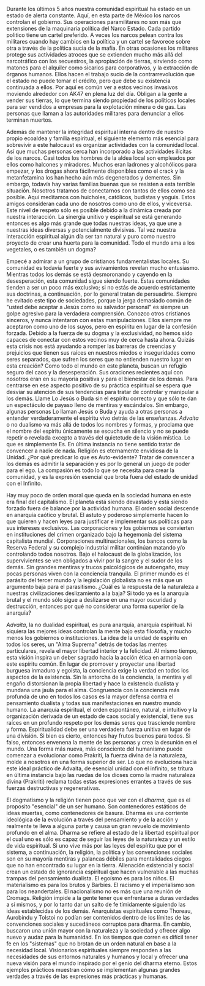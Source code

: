 
Durante los últimos 5 años nuestra comunidad espiritual ha estado en un estado de alerta constante. Aquí, en esta parte de México los narcos controlan el gobierno. Sus operaciones paramilitares no son más que extensiones de la maquinaria política del Narco Estado. Cada partido politico tiene un cartel preferido. A veces los narcos pelean contra los militares cuando hay cambios en la política y un cartel se favorece sobre otra a través de la política sucia de la mafia. En otras ocasiones los militares protege sus actividades atroces que se extienden mucho más allá del narcotráfico con los secuestros, la apropiación de tierras, sirviendo como matones para el alquiler como sicarios para corporativos, y la extracción de órganos humanos. Ellos hacen el trabajo sucio de la contrarrevolución que el estado no puede tomar el crédito, pero que debe su existencia continuada a ellos. Por aquí es común ver a estos vecinos invasivos moviendo alrededor con AK47 en plena luz del día. Obligan a la gente a vender sus tierras, lo que termina siendo propiedad de los políticos locales para ser vendidos a empresas para la explotación minera o de gas. Las personas que llaman a las autoridades militares para denunciar a ellos terminan muertos.

Además de mantener la integridad espiritual interna dentro de nuestro propio ecoaldea y familia espiritual, el siguiente elemento más esencial para sobrevivir a este halocaust es organizar actividades con la comunidad local. Así que muchas personas cerca han incorporado a las actividades ilícitas de los narcos. Casi todos los hombres de la aldea local son empleados por ellos como halcones y miradores. Muchos eran ladrones y alcohólicos para empezar, y los drogas ahora fácilmente disponibles como el crack y la metanfetamina los han hecho aún más degenerados y dementes. Sin embargo, todavía hay varias familias buenas que se resisten a esta terrible situación. Nosotros tratamos de conectarnos con tantos de ellos como sea posible. Aquí meditamos con huicholes, católicos, budistas y yoguis. Estos amigos consideran cada uno de nosotros como uno de ellos, y viceversa. Este nivel de respeto sólo es posible debido a la dinámica creada por nuestra interacción. La sinergia unitivo y espiritual se está generando entonces es algo más grande que todas nuestras ideas, ya que une a nuestras ideas diversas y potencialmente divisivas. Tal vez nuestra interacción espiritual algún día ser tan natural y puro como nuestro proyecto de crear una huerta para la comunidad. Todo el mundo ama a los vegetales, o es también un dogma?

Empecé a admirar a un grupo de cristianos fundamentalistas locales. Su comunidad es todavía fuerte y sus avivamientos revelan mucho entusiasmo. Mientras todos los demás se está desmoronando y cayendo en la desesperación, esta comunidad sigue siendo fuerte. Estas comunidades tienden a ser un poco más exclusivo; si no estás de acuerdo estrictamente sus doctrinas, a continuación, por lo general tratan de persuadirte. Siempre he evitado este tipo de sociedades, porque la jerga demasiado común de "usted debe aceptar a Jesús como su salvador personal" es siempre un golpe agresivo para la verdadera comprensión. Conozco otros cristianos sinceros, y nunca intentaron con estas manipulaciones. Ellos siempre me aceptaron como uno de los suyos, pero en espíritu en lugar de la confesión forzada. Debido a la fuerza de su dogma y la exclusividad, no hemos sido capaces de conectar con estos vecinos muy de cerca hasta ahora. Quizás esta crisis nos está ayudando a romper las barreras de creencias y prejuicios que tienen sus raíces en nuestros miedos e inseguridades como seres separados, que sufren los seres que no entienden nuestro lugar en esta creación? Como todo el mundo en este planeta, buscan un refugio seguro del caos y la desesperación. Sus oraciones recientes aquí con nosotros eran en su mayoría positiva y para el bienestar de los demás. Para centrarse en ese aspecto positivo de su práctica espiritual se espera que desviar su atención de sus tendencias para tratar de controlar y manipular a los demás. Llame Lo Jesús o Buda sin el espíritu correcto y que sólo te dan un espectáculo de payaso lleno de mentiras y escándalos. Sin embargo, algunas personas Lo llaman Jesús o Buda y ayuda a otras personas a entender verdaderamente el espíritu vivo detrás de las enseñanzas. <em>Advaita</em> o no dualismo va más allá de todos los nombres y formas, y proclama que el nombre del espíritu únicamente se escucha en silencio y no se puede repetir o revelada excepto a través del quietetude de la visión mística. Lo que es simplemente Es.  En última instancia no tiene sentido tratar de convencer a nadie de nada. Religión es eternamente envidiosa de la Unidad. ¿Por qué predicar lo que es Auto-evidente? Tratar de convencer a los demás es admitir la separación y es por lo general un juego de poder para el ego. La compasión es todo lo que se necesita para crear la comunidad, y es la expresión esencial que brota fuera del estado de unidad con el Infinito.

Hay muy poco de orden moral que queda en la sociedad humana en este era final del capitalismo. El planeta está siendo devastado y está siendo forzado fuera de balance por la actividad humana. El orden social descende en  anarquía caótico y brutal. El astuto y poderoso simplemente hacen lo que quieren y hacen leyes para justificar e implementar sus políticas para sus intereses exclusivos. Las corporaciones y los gobiernos se convierten en instituciones del crimen organizado bajo la hegemonía del sistema capitalista mundial. Corporaciones multinacionales, los bancos como la Reserva Federal y su complejo industrial militar continúan matando y/o controlando todos nosotros. Bajo el halocaust de la globalización, los supervivientes se ven obligados a vivir por la sangre y el sudor de los demás. Sin grandes mentiras y trucos psicológicos de autoengaño, muy pocas personas viven con la conciencia tranquila. El primer mundo es el parásito del tercer mundo y la legislación globalista no es más que un argumento baja para el parasitismo. ¿Cuál es la respuesta de la naturaleza a nuestras civilizaciones deslizamiento a la baja? Si todo ya es la anarquía brutal y el mundo sólo sigue a deslizarse en una mayor oscuridad y destrucción, entonces por qué no considerar una forma superior de la anarquía?

<em>Advaita</em>, la no dualidad espiritual, es pura anarquía, anarquía espiritual. Ni siquiera las mejores ideas controlan la mente bajo esta filosofía, y mucho menos los gobiernos o instituciones. La idea de la unidad de espíritu en todos los seres, un "Alma Suprema" detrás de todas las mentes particulares, revela el mayor libertad interior y la felicidad. Al mismo tiempo, esta visión inspira un deber sagrado hacia la acción ética en armonía con este espíritu común. En lugar de promover y proyectar una libertad burguesa inmaduro y egoísta, la conciencia exige la verdad en todos los aspectos de la existencia. Sin la antorcha de la conciencia, la mentira y el engaño distorsionan la propia libertad y hace la existencia dualista y mundana una jaula para el alma. Congruencia con la conciencia más profunda de uno en todos los casos es la mayor defensa contra el pensamiento dualista y todas sus manifestaciones en nuestro mundo humano. La anarquía espiritual, el orden espontáneo, natural, e intuitivo y la organización derivada de un estado de caos social y existencial, tiene sus raíces en un profundo respeto por los demás seres que trasciende nombre y forma. Espiritualidad debe ser una verdadera fuerza unitiva en lugar de una división. Si bien es cierto, entonces hay frutos buenos para todos. Si falso, entonces envenena la mente de las personas y crea la desunión en el mundo. Una forma más nueva, más consciente del humanismo puede comenzar a evolucionar como Prakriti, la fuerza divina de la naturaleza, molde a nosotros en una forma superior de ser. Lo que no evoluciona hacia este ideal práctico de Advaita, de esencial unidad con el infinito, se tritura en última instancia bajo las ruedas de los dioses como la madre naturaleza divina (Prakriti) reclama todas estas expresiones errantes a través de sus fuerzas destructivas y regenerativas.

El dogmatismo y la religión tienen poco que ver con el _dharma_, que es el proposito "esencial" de un ser humano. Son contenedores estáticos de ideas muertas, como contenedores de basura. Dharma es una corriente ideológica de la evolución a través del pensamiento y de la acción y realmente te lleva a alguna parte y causa un gran revuelo de movimiento profundo en el alma. Dharma se refiere al estado de la libertad espiritual por el cual uno es sólo es capaz de seguir las leyes de la naturaleza y un estilo de vida espiritual. Si uno vive más por las leyes del espíritu que por el sistema, a continuación, la religión, la política y las convenciones sociales son en su mayoría mentiras y palancas débiles para mentalidades ciegos que no han encontrado su lugar en la tierra. Alienación existencial y social crean un estado de ignorancia espiritual que hacen vulnerable a las muchas trampas del pensamiento dualista. El egoísmo es para los niños. El materialismo es para los brutos y Barbies. El racismo y el imperialismo son para los neandertales. El nacionalismo no es más que una reunión de Cromags. Religión impide a la gente tener que enfrentarse a duras verdades a sí mismos, y por lo tanto dar un salto de fe tímidamente siguiendo las ideas establecidas de los demás. Anarquistas espirituales como Thoreau, Aurobindu y Tolstoi no podían ser contenidos dentro de los límites de las convenciones sociales y sucedáneos corruptos para dharma. En cambio, buscaron una unión mayor con la naturaleza y la sociedad y ofrecer algo nuevo y audaz para la humanidad. En los tiempos que corren es difícil tener fe en los "sistemas" que no brotan de un orden natural en base a la necesidad local. Visionarios espirituales siempre responden a las necesidades de sus entornos naturales y humanos y local y ofrecer una nueva visión para el mundo inspirado por el genio del dharma eterno. Estos ejemplos prácticos muestran cómo se implementan algunas grandes verdades a través de las expresiones más prácticas y humanas.
